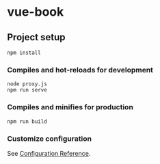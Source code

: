 # vue-book

## Project setup
```
npm install
```

### Compiles and hot-reloads for development
```
node proxy.js
npm run serve
```

### Compiles and minifies for production
```
npm run build
```

### Customize configuration
See [Configuration Reference](https://cli.vuejs.org/config/).

